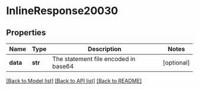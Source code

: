 # InlineResponse20030

## Properties
Name | Type | Description | Notes
------------ | ------------- | ------------- | -------------
**data** | **str** | The statement file encoded in base64 | [optional] 

[[Back to Model list]](../README.md#documentation-for-models) [[Back to API list]](../README.md#documentation-for-api-endpoints) [[Back to README]](../README.md)


